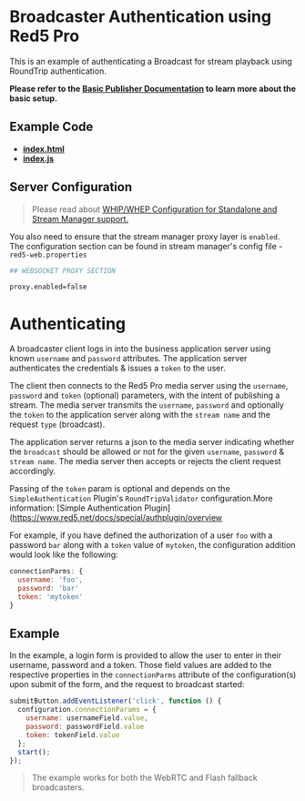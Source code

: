# Broadcaster Authentication using Red5 Pro

This is an example of authenticating a Broadcast for stream playback using RoundTrip authentication.

**Please refer to the [Basic Publisher Documentation](../publisherStreamManagerProxy/README.md) to learn more about the basic setup.**

## Example Code

- **[index.html](index.html)**
- **[index.js](index.js)**

## Server Configuration

> Please read about [WHIP/WHEP Configuration for Standalone and Stream Manager support.](https://www.red5.net/docs/special/user-guide/whip-whep-configuration/)

You also need to ensure that the stream manager proxy layer is `enabled`. The configuration section can be found in stream manager's config file - `red5-web.properties`

```sh
## WEBSOCKET PROXY SECTION

proxy.enabled=false
```

# Authenticating

A broadcaster client logs in into the business application server using known `username` and `password` attributes. The application server authenticates the credentials & issues a `token` to the user.

The client then connects to the Red5 Pro media server using the `username`, `password` and `token` (optional) parameters, with the intent of publishing a stream. The media server transmits the `username`, `password` and optionally the `token` to the application server along with the `stream name` and the request `type` (broadcast).

The application server returns a json to the media server indicating whether the `broadcast` should be allowed or not for the given `username`, `password` & `stream name`. The media server then accepts or rejects the client request accordingly.

Passing of the `token` param is optional and depends on the `SimpleAuthentication` Plugin's `RoundTripValidator` configuration.More information: [Simple Authentication Plugin](https://www.red5.net/docs/special/authplugin/overview

For example, if you have defined the authorization of a user `foo` with a password `bar` along with a `token` value of `mytoken`, the configuration addition would look like the following:

```js
connectionParms: {
  username: 'foo',
  password: 'bar'
  token: 'mytoken'
}
```

## Example

In the example, a login form is provided to allow the user to enter in their username, password and a token. Those field values are added to the respective properties in the `connectionParms` attribute of the configuration(s) upon submit of the form, and the request to broadcast started:

```js
submitButton.addEventListener('click', function () {
  configuration.connectionParams = {
    username: usernameField.value,
    password: passwordField.value
    token: tokenField.value
  };
  start();
});
```

> The example works for both the WebRTC and Flash fallback broadcasters.
